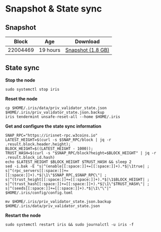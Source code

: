 # Snapshot & State sync

## Snapshot

|     Block   |     Age     |   Download  |
| ----------- | ----------- | ----------- |
|   22004469   |  19 hours | [Snapshot (1.8 GB)](https://s3.eu-central-1.amazonaws.com/w3coins.io/snapshots/iris-mainnet/iris_snapsot_latest.tar.lz4)  |

## State sync

**Stop the node**

```
sudo systemctl stop iris
```

**Reset the node**

```
cp $HOME/.iris/data/priv_validator_state.json $HOME/.iris/priv_validator_state.json.backup
iris tendermint unsafe-reset-all --home $HOME/.iris
```

**Get and configure the state sync information**

```
SNAP_RPC="https://irisnet-rpc.w3coins.io"
LATEST_HEIGHT=$(curl -s $SNAP_RPC/block | jq -r .result.block.header.height);
BLOCK_HEIGHT=$((LATEST_HEIGHT - 1000));
TRUST_HASH=$(curl -s "$SNAP_RPC/block?height=$BLOCK_HEIGHT" | jq -r .result.block_id.hash) 
echo $LATEST_HEIGHT $BLOCK_HEIGHT $TRUST_HASH && sleep 2
sed -i.bak -E "s|^(enable[[:space:]]+=[[:space:]]+).*$|\1true| ;
s|^(rpc_servers[[:space:]]+=[[:space:]]+).*$|\1\"$SNAP_RPC,$SNAP_RPC\"| ;
s|^(trust_height[[:space:]]+=[[:space:]]+).*$|\1$BLOCK_HEIGHT| ;
s|^(trust_hash[[:space:]]+=[[:space:]]+).*$|\1\"$TRUST_HASH\"| ;
s|^(seeds[[:space:]]+=[[:space:]]+).*$|\1\"\"|" $HOME/.iris/config/config.toml
```

```
mv $HOME/.iris/priv_validator_state.json.backup $HOME/.iris/data/priv_validator_state.json
```

**Restart the node**

```
sudo systemctl restart iris && sudo journalctl -u iris -f
```
